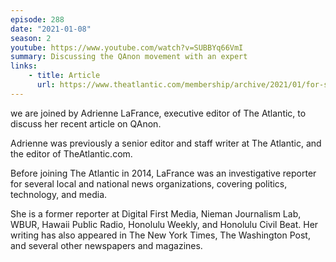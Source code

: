 ```yaml
---
episode: 288
date: "2021-01-08"
season: 2
youtube: https://www.youtube.com/watch?v=SUBBYq66VmI
summary: Discussing the QAnon movement with an expert
links:
    - title: Article
      url: https://www.theatlantic.com/membership/archive/2021/01/for-subscribers-where-qanon-goes-from-here/617602
---
```

we are joined by Adrienne LaFrance, executive editor of The Atlantic, to discuss her recent article on QAnon.

Adrienne was previously a senior editor and staff writer at The Atlantic, and the editor of TheAtlantic.com.

Before joining The Atlantic in 2014, LaFrance was an investigative reporter for several local and national news organizations, covering politics, technology, and media.

She is a former reporter at Digital First Media, Nieman Journalism Lab, WBUR, Hawaii Public Radio, Honolulu Weekly, and Honolulu Civil Beat. Her writing has also appeared in The New York Times, The Washington Post, and several other newspapers and magazines.
